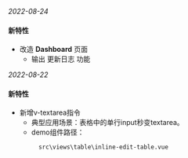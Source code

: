 *2022-08-24*

#### 新特性

- 改造 **Dashboard** 页面
  - 输出 更新日志 功能


*2022-08-22*

#### 新特性

- 新增v-textarea指令
  - 典型应用场景：表格中的单行input秒变textarea。
  - demo组件路径：
    ```
      src\views\table\inline-edit-table.vue
    ```


